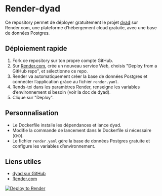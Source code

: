# Render-dyad

Ce repository permet de déployer gratuitement le projet [dyad](https://github.com/iaautomatalex/dyad) sur Render.com, une plateforme d’hébergement cloud gratuite, avec une base de données Postgres.

## Déploiement rapide

1. Fork ce repository sur ton propre compte GitHub.
2. Sur [Render.com](https://render.com), crée un nouveau service Web, choisis "Deploy from a GitHub repo", et sélectionne ce repo.
3. Render va automatiquement créer la base de données Postgres et connecter l’application grâce au fichier `render.yaml`.
4. Rends-toi dans les paramètres Render, renseigne les variables d’environnement si besoin (voir la doc de dyad).
5. Clique sur "Deploy".

## Personnalisation

- Le Dockerfile installe les dépendances et lance dyad.
- Modifie la commande de lancement dans le Dockerfile si nécessaire (`CMD`).
- Le fichier `render.yaml` gère la base de données Postgres gratuite et configure les variables d’environnement.

## Liens utiles

- [dyad sur GitHub](https://github.com/iaautomatalex/dyad)
- [Render.com](https://render.com)

[![Deploy to Render](https://render.com/images/deploy-to-render-button.svg)](https://render.com/deploy?repo=https://github.com/iaautomatalex/Render-dyad)
